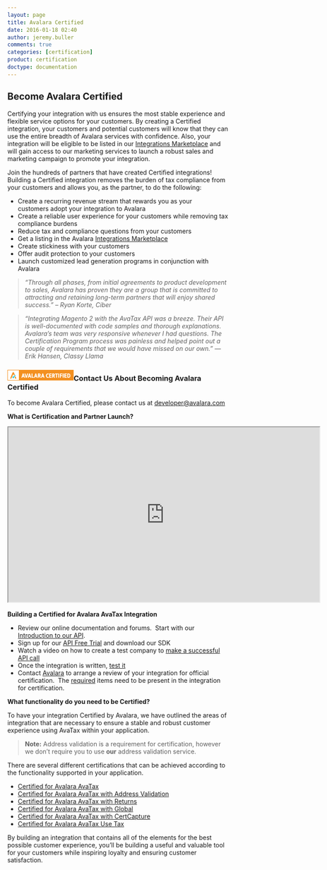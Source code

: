 ```yaml
---
layout: page
title: Avalara Certified
date: 2016-01-18 02:40
author: jeremy.buller
comments: true
categories: [certification]
product: certification
doctype: documentation
---
```

<h2>Become Avalara Certified</h2>
Certifying your integration with us ensures the most stable experience and flexible service options for your customers. By creating a Certified integration, your customers and potential customers will know that they can use the entire breadth of Avalara services with confidence. Also, your integration will be eligible to be listed in our <a href="http://www.avalara.com/integrations/">Integrations Marketplace</a> and will gain access to our marketing services to launch a robust sales and marketing campaign to promote your integration.

Join the hundreds of partners that have created Certified integrations! Building a Certified integration removes the burden of tax compliance from your customers and allows you, as the partner, to do the following:
<ul>
	<li>Create a recurring revenue stream that rewards you as your customers adopt your integration to Avalara</li>
	<li>Create a reliable user experience for your customers while removing tax compliance burdens</li>
	<li>Reduce tax and compliance questions from your customers</li>
	<li>Get a listing in the Avalara <a href="https://www.avalara.com/integrations/?_ga=1.209157138.1452579922.1454022342">Integrations Marketplace</a></li>
	<li>Create stickiness with your customers</li>
	<li>Offer audit protection to your customers</li>
	<li>Launch customized lead generation programs in conjunction with Avalara</li>
</ul>
<div class="row">
<div class="col-sm-6 col-lg-6 ">
<blockquote><i> “Through all phases, from initial agreements to product development to sales, Avalara has proven they are a group that is committed to attracting and retaining long-term partners that will enjoy shared success.”</i>
<em>– Ryan Korte, Ciber</em></blockquote>
</div>
<div class="col-sm-6 col-lg-6">
<blockquote><i>“Integrating Magento 2 with the AvaTax API was a breeze. Their API is well-documented with code samples and thorough explanations. Avalara’s team was very responsive whenever I had questions. The Certification Program process was painless and helped point out a couple of requirements that we would have missed on our own.”</i>
<em>— Erik Hansen, Classy Llama</em></blockquote>
</div>
</div>
<h3><img class="wp-image-9800 size-medium alignright" src="/images/2012/10/Avalara_CERTIFIED-150x25-01.png" alt="Avalara Certified" />Contact Us About Becoming Avalara Certified</h3>
To become Avalara Certified, please contact us at <a href="mailto:developer@avalara.com">developer@avalara.com</a>



<strong>What is Certification and Partner Launch?</strong>

<iframe id="player_1" src="http://www.youtube.com/embed/ExrsSLnj6qY?rel=0&amp;enablejsapi=1&amp;wmode=opaque" width="705" height="396"></iframe>

<b>Building a Certified for Avalara AvaTax Integration </b>
<ul>
	<li>Review our online documentation and forums.  Start with our<a href="/blog/2013/11/11/introduction-to-the-avalara-avatax-api"> Introduction to our API</a>.</li>
	<li>Sign up for our <a href="/avatax/">API Free Trial</a> and download our SDK</li>
	<li>Watch a video on how to create a test company to <a href="http://www.youtube.com/watch?v=jFcYVIpXl20">make a successful API call</a></li>
	<li>Once the integration is written, <a href="/avatax/self-test">test it</a></li>
	<li>Contact <a href="mailto:developer@avalara.com">Avalara</a> to arrange a review of your integration for official certification.  The <a href="/avatax/certification/">required</a> items need to be present in the integration for certification.</li>
</ul>

<strong>What functionality do you need to be Certified? </strong>

To have your integration Certified by Avalara, we have outlined the areas of integration that are necessary to ensure a stable and robust customer experience using AvaTax within your application.
<blockquote><strong>Note:</strong> Address validation is a requirement for certification, however we don’t require you to use <strong>our</strong> address validation service.</blockquote>
There are several different certifications that can be achieved according to the functionality supported in your application.
<ul>
	<li><a href="/avatax/certification/">Certified for Avalara AvaTax</a></li>
	<li><a href="/avatax/certification/address-validation.html">Certified for Avalara AvaTax with Address Validation</a></li>
	<li><a href="/avatax/certification/returns.html">Certified for Avalara AvaTax with Returns</a></li>
	<li><a href="/avatax/certification/global.html">Certified for Avalara AvaTax with Global</a></li>
	<li><a href="/certcapture/certification.html">Certified for Avalara AvaTax with CertCapture</a></li>
	<li><a href="/avatax/certification/use-tax.html">Certified for Avalara AvaTax Use Tax</a></li>
</ul>
By building an integration that contains all of the elements for the best possible customer experience, you’ll be building a useful and valuable tool for your customers while inspiring loyalty and ensuring customer satisfaction.
